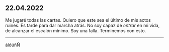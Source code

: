 ## 22.04.2022

Me jugaré todas las cartas. Quiero que este sea el último  de mis actos ruines. Es tarde para dar marcha atrás. No soy capaz de _entrar_ en mi vida, de alcanzar el escalón mínimo. Soy una falla. Terminemos con esto.

***
áíóúñÑ